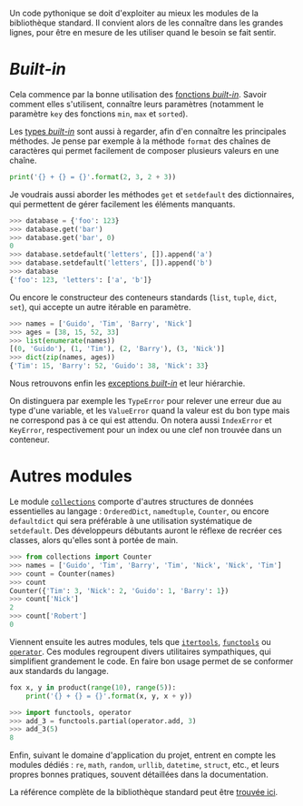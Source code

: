 Un code pythonique se doit d'exploiter au mieux les modules de la bibliothèque standard.
Il convient alors de les connaître dans les grandes lignes, pour être en mesure de les utiliser quand le besoin se fait sentir.

# *Built-in*

Cela commence par la bonne utilisation des [fonctions *built-in*](https://docs.python.org/3/library/functions.html).
Savoir comment elles s'utilisent, connaître leurs paramètres (notamment le paramètre `key` des fonctions `min`, `max` et `sorted`).

Les [types *built-in*](https://docs.python.org/3/library/stdtypes.html) sont aussi à regarder, afin d'en connaître les principales méthodes.
Je pense par exemple à la méthode `format` des chaînes de caractères qui permet facilement de composer plusieurs valeurs en une chaîne.

```python
print('{} + {} = {}'.format(2, 3, 2 + 3))
```

Je voudrais aussi aborder les méthodes `get` et `setdefault` des dictionnaires, qui permettent de gérer facilement les éléments manquants.

```python
>>> database = {'foo': 123}
>>> database.get('bar')
>>> database.get('bar', 0)
0
>>> database.setdefault('letters', []).append('a')
>>> database.setdefault('letters', []).append('b')
>>> database
{'foo': 123, 'letters': ['a', 'b']}
```

Ou encore le constructeur des conteneurs standards (`list`, `tuple`, `dict`, `set`), qui accepte un autre itérable en paramètre.

```python
>>> names = ['Guido', 'Tim', 'Barry', 'Nick']
>>> ages = [38, 15, 52, 33]
>>> list(enumerate(names))
[(0, 'Guido'), (1, 'Tim'), (2, 'Barry'), (3, 'Nick')]
>>> dict(zip(names, ages))
{'Tim': 15, 'Barry': 52, 'Guido': 38, 'Nick': 33}
```

Nous retrouvons enfin les [exceptions *built-in*](https://docs.python.org/3/library/exceptions.html) et leur hiérarchie.

On distinguera par exemple les `TypeError` pour relever une erreur due au type d'une variable, et les `ValueError` quand la valeur est du bon type mais ne correspond pas à ce qui est attendu.
On notera aussi `IndexError` et `KeyError`, respectivement pour un index ou une clef non trouvée dans un conteneur.

# Autres modules

Le module [`collections`](https://docs.python.org/3/library/collections.html) comporte d'autres structures de données essentielles au langage : `OrderedDict`, `namedtuple`, `Counter`, ou encore `defaultdict` qui sera préférable à une utilisation systématique de `setdefault`.
Des développeurs débutants auront le réflexe de recréer ces classes, alors qu'elles sont à portée de main.

```python
>>> from collections import Counter
>>> names = ['Guido', 'Tim', 'Barry', 'Tim', 'Nick', 'Nick', 'Tim']
>>> count = Counter(names)
>>> count
Counter({'Tim': 3, 'Nick': 2, 'Guido': 1, 'Barry': 1})
>>> count['Nick']
2
>>> count['Robert']
0
```

Viennent ensuite les autres modules, tels que [`itertools`](https://docs.python.org/3/library/itertools.html), [`functools`](https://docs.python.org/3/library/functools.html) ou [`operator`](https://docs.python.org/3/library/operator.html).
Ces modules regroupent divers utilitaires sympathiques, qui simplifient grandement le code.
En faire bon usage permet de se conformer aux standards du langage.

```python
fox x, y in product(range(10), range(5)):
    print('{} + {} = {}'.format(x, y, x + y))
```

```python
>>> import functools, operator
>>> add_3 = functools.partial(operator.add, 3)
>>> add_3(5)
8
```

Enfin, suivant le domaine d'application du projet, entrent en compte les modules dédiés : `re`, `math`, `random`, `urllib`, `datetime`, `struct`, etc., et leurs propres bonnes pratiques, souvent détaillées dans la documentation.

La référence complète de la bibliothèque standard peut être [trouvée ici](https://docs.python.org/3/library/index.html).

